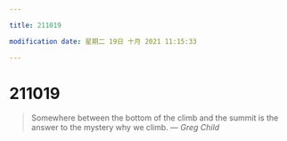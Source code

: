 ```yaml
---

title: 211019

modification date: 星期二 19日 十月 2021 11:15:33

---
```

# 211019

> Somewhere between the bottom of the climb and the summit is the answer to the mystery why we climb.
> &mdash; <cite>Greg Child</cite>

